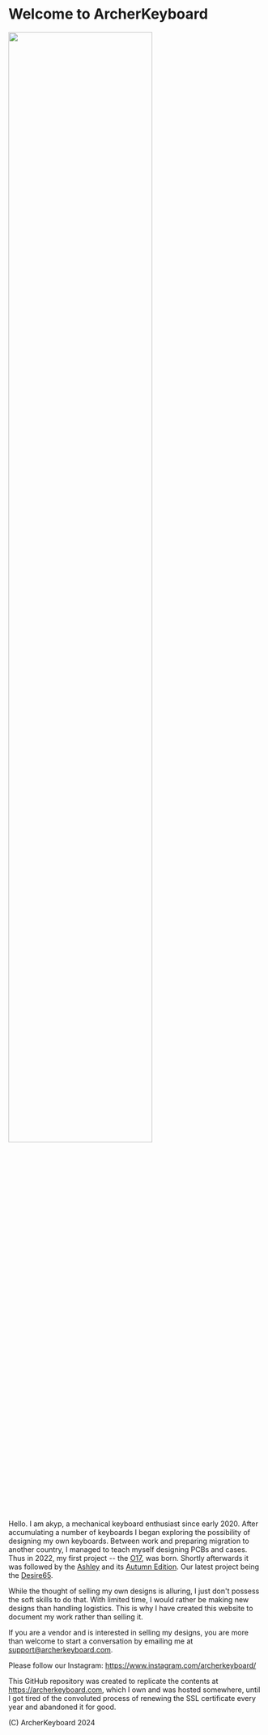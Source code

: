 # Welcome to ArcherKeyboard
<img src="https://github.com/user-attachments/assets/aca50876-bc95-40af-9934-d56ca10f166c" width="75%"></img> 

Hello. I am akyp, a mechanical keyboard enthusiast since early 2020. After accumulating a number of keyboards I began exploring the possibility of designing my own keyboards. Between work and preparing migration to another country, I managed to teach myself designing PCBs and cases. Thus in 2022, my first project -- the [O17](./o17), was born. Shortly afterwards it was followed by the [Ashley](./ashley) and its [Autumn Edition](./ashley-autumn-edition). Our latest project being the [Desire65](./desire65).

While the thought of selling my own designs is alluring, I just don't possess the soft skills to do that.  With limited time, I would rather be making new designs than handling logistics.  This is why I have created this website to document my work rather than selling it.

If you are a vendor and is interested in selling my designs, you are more than welcome to start a conversation by emailing me at support@archerkeyboard.com.

Please follow our Instagram: https://www.instagram.com/archerkeyboard/

This GitHub repository was created to replicate the contents at https://archerkeyboard.com, which I own and was hosted somewhere, until I got tired of the convoluted process of renewing the SSL certificate every year and abandoned it for good.

(C) ArcherKeyboard 2024
